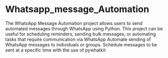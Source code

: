 # Whatsapp_message_Automation

The WhatsApp Message Automation project allows users to send automated messages through WhatsApp using Python. This project can be useful for scheduling reminders, sending bulk messages, or automating tasks that require communication via WhatsApp
Automate sending of WhatsApp messages to individuals or groups.
Schedule messages to be sent at a specific time with the use of pywhatkit
